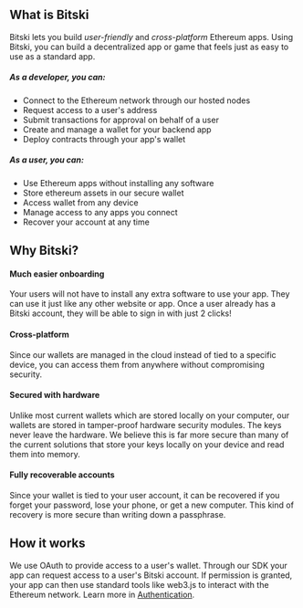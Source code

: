 ## What is Bitski

Bitski lets you build *user-friendly* and *cross-platform* Ethereum apps. Using Bitski, you can build a decentralized app or game that feels just as easy to use as a standard app.

##### As a developer, you can:
- Connect to the Ethereum network through our hosted nodes
- Request access to a user's address
- Submit transactions for approval on behalf of a user
- Create and manage a wallet for your backend app
- Deploy contracts through your app's wallet

##### As a user, you can:
- Use Ethereum apps without installing any software
- Store ethereum assets in our secure wallet
- Access wallet from any device
- Manage access to any apps you connect
- Recover your account at any time

## Why Bitski?

#### Much easier onboarding

Your users will not have to install any extra software to use your app. They can use it just like any other website or app. Once a user already has a Bitski account, they will be able to sign in with just 2 clicks!

#### Cross-platform

Since our wallets are managed in the cloud instead of tied to a specific device, you can access them from anywhere without compromising security.

#### Secured with hardware

Unlike most current wallets which are stored locally on your computer, our wallets are stored in tamper-proof hardware security modules. The keys never leave the hardware. We believe this is far more secure than many of the current solutions that store your keys locally on your device and read them into memory.

#### Fully recoverable accounts

Since your wallet is tied to your user account, it can be recovered if you forget your password, lose your phone, or get a new computer. This kind of recovery is more secure than writing down a passphrase.

## How it works

We use OAuth to provide access to a user's wallet. Through our SDK your app can request access to a user's Bitski account. If permission is granted, your app can then use standard tools like web3.js to interact with the Ethereum network. Learn more in [Authentication](oauth.md).
